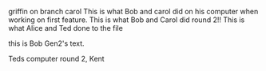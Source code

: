 
griffin on branch carol
This is what Bob and carol did on his computer when working on first feature.
This is what Bob and Carol did round 2!!
This is what Alice and Ted done to the file


this is Bob Gen2's text.

Teds computer round 2, Kent


